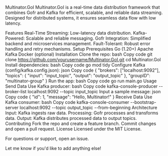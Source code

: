 Multinator.GoI
Multinator.GoI is a real-time data distribution framework that combines Gofr and Kafka for efficient, scalable, and reliable data streaming. Designed for distributed systems, it ensures seamless data flow with low latency.

Features
Real-Time Streaming: Low-latency data distribution.
Kafka-Powered: Scalable and reliable messaging.
Gofr Integration: Simplified backend and microservices management.
Fault-Tolerant: Robust error handling and retry mechanisms.
Setup
Prerequisites
Go (1.20+)
Apache Kafka
Docker (optional)
Installation
Clone the repo:
bash
Copy code
git clone https://github.com/yourusername/Multinator.GoI.git
cd Multinator.GoI
Install dependencies:
bash
Copy code
go mod tidy
Configure Kafka (config/kafka.config.json):
json
Copy code
{
  "brokers": ["localhost:9092"],
  "topics": {
    "input": "input_topic",
    "output": "output_topic"
  },
  "groupID": "multinator-group"
}
Run the app:
bash
Copy code
go run main.go
Usage
Send Data
Use Kafka producer:
bash
Copy code
kafka-console-producer --broker-list localhost:9092 --topic input_topic
Input a sample message:
json
Copy code
{ "id": 1, "message": "Hello, Multinator!" }
Receive Data
Use Kafka consumer:
bash
Copy code
kafka-console-consumer --bootstrap-server localhost:9092 --topic output_topic --from-beginning
Architecture
Input: Kafka ingests raw data.
Processing: Gofr processes and transforms data.
Output: Kafka distributes processed data to output topics.
Contributing
Fork the repo and create a feature branch.
Commit changes and open a pull request.
License
Licensed under the MIT License.

For questions or support, open an issue.

Let me know if you'd like to add anything else!
